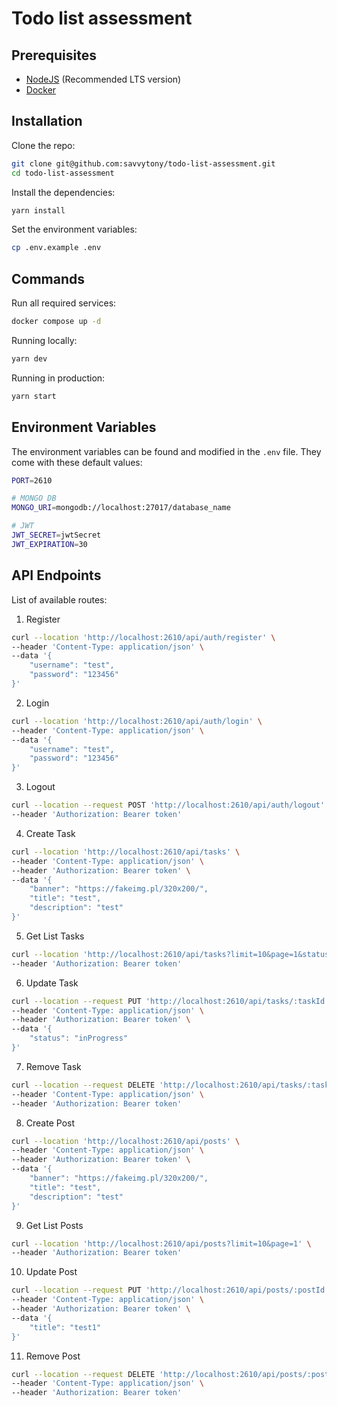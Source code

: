 # Todo list assessment

## Prerequisites

- [NodeJS](https://nodejs.org/en) (Recommended LTS version)
- [Docker](https://docs.docker.com/engine/install/)

## Installation

Clone the repo:

```bash
git clone git@github.com:savvytony/todo-list-assessment.git
cd todo-list-assessment
```

Install the dependencies:

```bash
yarn install
```

Set the environment variables:

```bash
cp .env.example .env
```

## Commands

Run all required services:

```bash
docker compose up -d
```

Running locally:

```bash
yarn dev
```

Running in production:

```bash
yarn start
```

## Environment Variables

The environment variables can be found and modified in the `.env` file. They come with these default values:

```bash
PORT=2610

# MONGO DB
MONGO_URI=mongodb://localhost:27017/database_name

# JWT
JWT_SECRET=jwtSecret
JWT_EXPIRATION=30
```

## API Endpoints

List of available routes:

1. Register

```bash
curl --location 'http://localhost:2610/api/auth/register' \
--header 'Content-Type: application/json' \
--data '{
    "username": "test",
    "password": "123456"
}'
```

2. Login

```bash
curl --location 'http://localhost:2610/api/auth/login' \
--header 'Content-Type: application/json' \
--data '{
    "username": "test",
    "password": "123456"
}'
```

3. Logout

```bash
curl --location --request POST 'http://localhost:2610/api/auth/logout' \
--header 'Authorization: Bearer token'
```

4. Create Task

```bash
curl --location 'http://localhost:2610/api/tasks' \
--header 'Content-Type: application/json' \
--header 'Authorization: Bearer token' \
--data '{
    "banner": "https://fakeimg.pl/320x200/",
    "title": "test",
    "description": "test"
}'
```

5. Get List Tasks

```bash
curl --location 'http://localhost:2610/api/tasks?limit=10&page=1&status=todo' \
--header 'Authorization: Bearer token'
```

6. Update Task

```bash
curl --location --request PUT 'http://localhost:2610/api/tasks/:taskId' \
--header 'Content-Type: application/json' \
--header 'Authorization: Bearer token' \
--data '{
    "status": "inProgress"
}'
```

7. Remove Task

```bash
curl --location --request DELETE 'http://localhost:2610/api/tasks/:taskId' \
--header 'Content-Type: application/json' \
--header 'Authorization: Bearer token'
```

8. Create Post

```bash
curl --location 'http://localhost:2610/api/posts' \
--header 'Content-Type: application/json' \
--header 'Authorization: Bearer token' \
--data '{
    "banner": "https://fakeimg.pl/320x200/",
    "title": "test",
    "description": "test"
}'
```

9. Get List Posts

```bash
curl --location 'http://localhost:2610/api/posts?limit=10&page=1' \
--header 'Authorization: Bearer token'
```

10. Update Post

```bash
curl --location --request PUT 'http://localhost:2610/api/posts/:postId' \
--header 'Content-Type: application/json' \
--header 'Authorization: Bearer token' \
--data '{
    "title": "test1"
}'
```

11. Remove Post

```bash
curl --location --request DELETE 'http://localhost:2610/api/posts/:postId' \
--header 'Content-Type: application/json' \
--header 'Authorization: Bearer token'
```
